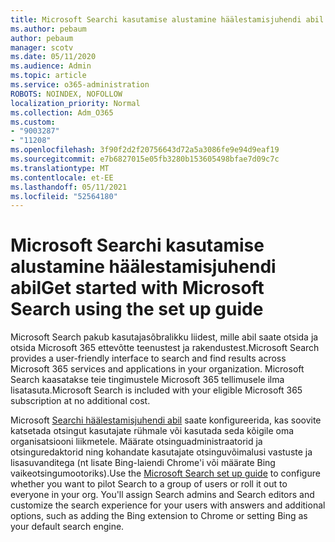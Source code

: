 ```yaml
---
title: Microsoft Searchi kasutamise alustamine häälestamisjuhendi abil
ms.author: pebaum
author: pebaum
manager: scotv
ms.date: 05/11/2020
ms.audience: Admin
ms.topic: article
ms.service: o365-administration
ROBOTS: NOINDEX, NOFOLLOW
localization_priority: Normal
ms.collection: Adm_O365
ms.custom:
- "9003287"
- "11208"
ms.openlocfilehash: 3f90f2d2f20756643d72a5a3086fe9e94d9eaf19
ms.sourcegitcommit: e7b6827015e05fb3280b153605498bfae7d09c7c
ms.translationtype: MT
ms.contentlocale: et-EE
ms.lasthandoff: 05/11/2021
ms.locfileid: "52564180"
---
```

# <a name="get-started-with-microsoft-search-using-the-set-up-guide"></a><span data-ttu-id="57bdf-102">Microsoft Searchi kasutamise alustamine häälestamisjuhendi abil</span><span class="sxs-lookup"><span data-stu-id="57bdf-102">Get started with Microsoft Search using the set up guide</span></span>

<span data-ttu-id="57bdf-103">Microsoft Search pakub kasutajasõbralikku liidest, mille abil saate otsida ja otsida Microsoft 365 ettevõtte teenustest ja rakendustest.</span><span class="sxs-lookup"><span data-stu-id="57bdf-103">Microsoft Search provides a user-friendly interface to search and find results across Microsoft 365 services and applications in your organization.</span></span> <span data-ttu-id="57bdf-104">Microsoft Search kaasatakse teie tingimustele Microsoft 365 tellimusele ilma lisatasuta.</span><span class="sxs-lookup"><span data-stu-id="57bdf-104">Microsoft Search is included with your eligible Microsoft 365 subscription at no additional cost.</span></span> 

<span data-ttu-id="57bdf-105">Microsoft [Searchi häälestamisjuhendi abil](https://go.microsoft.com/fwlink/?linkid=2156919) saate konfigureerida, kas soovite katsetada otsingut kasutajate rühmale või kasutada seda kõigile oma organisatsiooni liikmetele. Määrate otsinguadministraatorid ja otsinguredaktorid ning kohandate kasutajate otsinguvõimalusi vastuste ja lisasuvanditega (nt lisate Bing-laiendi Chrome'i või määrate Bing vaikeotsingumootoriks).</span><span class="sxs-lookup"><span data-stu-id="57bdf-105">Use the [Microsoft Search set up guide](https://go.microsoft.com/fwlink/?linkid=2156919) to configure whether you want to pilot Search to a group of users or roll it out to everyone in your org. You'll assign Search admins and Search editors and customize the search experience for your users with answers and additional options, such as adding the Bing extension to Chrome or setting Bing as your default search engine.</span></span>